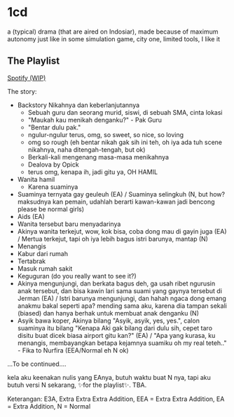 # 1cd
a (typical) drama (that are aired on Indosiar), made because of maximum autonomy just like in some simulation game, city one, limited tools, I like it

## The Playlist
[Spotify (WIP)](https://open.spotify.com/playlist/3vxWARE3Zfo8pJiqPcxjTQ?si=8bf06eaa6c3345b4)

The story:
- Backstory Nikahnya dan keberlanjutannya
  - Sebuah guru dan seorang murid, siswi, di sebuah SMA, cinta lokasi
  - "Maukah kau menikah denganku?" - Pak Guru
  - "Bentar dulu pak."
  - ngulur-ngulur terus, omg, so sweet, so nice, so loving
  - omg so rough (eh bentar nikah gak sih ini teh, oh iya ada tuh scene nikahnya, naha ditengah-tengah, but ok)
  - Berkali-kali mengenang masa-masa menikahnya
  - Dealova by Opick
  - terus omg, kenapa ih, jadi gitu ya, OH HAMIL
- Wanita hamil
  - Karena suaminya
- Suaminya ternyata gay geuleuh (EA) / Suaminya selingkuh (N, but how? maksudnya kan pemain, udahlah berarti kawan-kawan jadi bencong please be normal girls)
- Aids (EA)
- Wanita tersebut baru menyadarinya
- Akinya wanita terkejut, wow, kok bisa, coba dong mau di gayin juga (EA) / Mertua terkejut, tapi oh iya lebih bagus istri barunya, mantap (N)
- Menangis
- Kabur dari rumah
- Tertabrak
- Masuk rumah sakit
- Keguguran (do you really want to see it?)
- Akinya mengunjungi, dan berkata bagus deh, ga usah ribet ngurusin anak tersebut, dan bisa kawin lari sama suami yang gaynya tersebut di Jerman (EA) / Istri barunya mengunjungi, dan hahah ngaca dong emang anakmu bakal seperti apa? mending sama aku, karena dia tampan sekali (biased) dan hanya berhak untuk membuat anak denganku (N)
- Asyik bawa koper, Akinya bilang "Asyik, asyik, yes, yes.", calon suaminya itu bilang "Kenapa Aki gak bilang dari dulu sih, cepet taro disitu buat dicek biasa airport gitu kan?" (EA) / "Apa yang kurasa, ku menangis, membayangkan betapa kejamnya suamiku oh my real teteh.." - Fika to Nurfira (EEA/Normal eh N ok)

...To be continued....

kela aku keenakan nulis yang EAnya, butuh waktu buat N nya, tapi aku butuh versi N sekarang, ✨for the playlist✨. TBA.

Keterangan:
E3A, Extra Extra Extra Addition, EEA = Extra Extra Addition, EA = Extra Addition, N = Normal
